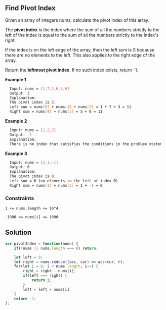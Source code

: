 
## Find Pivot Index

Given an array of integers nums, calculate the pivot index of this array.

The **pivot index** is the index where the sum of all the numbers strictly to the left of the index is equal to the sum of all the numbers strictly to the index's right.

If the index is on the left edge of the array, then the left sum is 0 because there are no elements to the left. This also applies to the right edge of the array.

Return the **leftmost pivot index**. If no such index exists, return -1.




**Example 1**
```bash
  Input: nums = [1,7,3,6,5,6]
  Output: 3
  Explanation:
  The pivot index is 3.
  Left sum = nums[0] + nums[1] + nums[2] = 1 + 7 + 3 = 11
  Right sum = nums[4] + nums[5] = 5 + 6 = 11
```
**Example 2**
```bash
  Input: nums = [1,2,3]
  Output: -1
  Explanation:
  There is no index that satisfies the conditions in the problem statement.
```
**Example 3**
```bash
  Input: nums = [2,1,-1]
  Output: 0
  Explanation:
  The pivot index is 0.
  Left sum = 0 (no elements to the left of index 0)
  Right sum = nums[1] + nums[2] = 1 + -1 = 0
```
    
### Constraints

```1 <= nums.length <= 10^4```

```-1000 <= nums[i] <= 1000```

## Solution

```javascript
var pivotIndex = function(nums) {
    if(!nums || nums.length === 0) return;

    let left = 0;
    let right = nums.reduce((acc, cur) => acc+cur, 0);
    for(let i = 0; i < nums.length; i++) {
        right = right - nums[i];
        if(left === right) {
            return i;
        }
        left = left + nums[i]
    }
    return -1;
};

```
